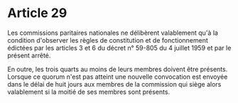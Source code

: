 # Article 29

Les commissions paritaires nationales ne délibèrent valablement qu'à la condition d'observer les règles de constitution et de fonctionnement édictées par les articles 3 et 6 du décret n° 59-805 du 4 juillet 1959 et par le présent arrêté.

En outre, les trois quarts au moins de leurs membres doivent être présents. Lorsque ce quorum n'est pas atteint une nouvelle convocation est envoyée dans le délai de huit jours aux membres de la commission qui siège alors valablement si la moitié de ses membres sont présents.
